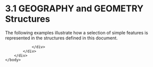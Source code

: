 <html dir="LTR" xmlns:mshelp="http://msdn.microsoft.com/mshelp" xmlns:ddue="http://ddue.schemas.microsoft.com/authoring/2003/5" xmlns:xlink="http://www.w3.org/1999/xlink" xmlns:tool="http://www.microsoft.com/tooltip">
    <head>
        <meta http-equiv="Content-Type" content="text/html; CHARSET=utf-8"></meta>
        <meta name="save" content="history"></meta>
        <title>3.1 GEOGRAPHY and GEOMETRY Structures</title>
        <xml>
            <mshelp:toctitle title="3.1 GEOGRAPHY and GEOMETRY Structures"></mshelp:toctitle>
            <mshelp:rltitle title="[MS-SSCLRT]: GEOGRAPHY and GEOMETRY Structures"></mshelp:rltitle>
            <mshelp:keyword index="A" term="e67d772a-ccd8-4296-8468-9ed1d10c416e"></mshelp:keyword>
            <mshelp:attr name="DCSext.ContentType" value="open specification"></mshelp:attr>
            <mshelp:attr name="AssetID" value="e67d772a-ccd8-4296-8468-9ed1d10c416e"></mshelp:attr>
            <mshelp:attr name="TopicType" value="kbRef"></mshelp:attr>
            <mshelp:attr name="DCSext.Title" value="[MS-SSCLRT]: GEOGRAPHY and GEOMETRY Structures" />
        </xml>
    </head>
    <body>
        <div id="header">
            <h1 class="heading">3.1 GEOGRAPHY and GEOMETRY Structures</h1>
        </div>
        <div id="mainSection">
            <div id="mainBody">
                <div id="allHistory" class="saveHistory"></div>
                <div id="sectionSection0" class="section" name="collapseableSection">
                    

<p>The following examples illustrate how a selection of simple
features is represented in the structures defined in this document.</p>


                </div>
            </div>
        </div>
    </body>
</html>